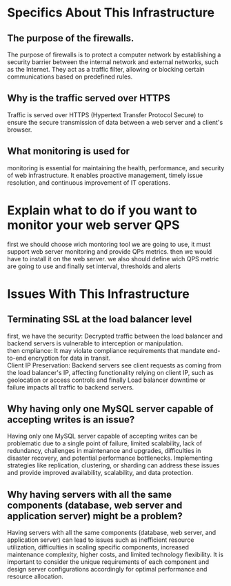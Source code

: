 # Specifics About This Infrastructure

## The purpose of the firewalls.
The purpose of firewalls is to protect a computer network by establishing a security barrier between the internal network and external networks, such as the Internet. They act as a traffic filter, allowing or blocking certain communications based on predefined rules.
## Why is the traffic served over HTTPS
Traffic is served over HTTPS (Hypertext Transfer Protocol Secure) to ensure the secure transmission of data between a web server and a client's browser.
## What monitoring is used for
monitoring is essential for maintaining the health, performance, and security of web infrastructure. It enables proactive management, timely issue resolution, and continuous improvement of IT operations.
# Explain what to do if you want to monitor your web server QPS
first we should choose wich montoring tool we are going to use, it must support web server monitoring and provide QPs metrics. then we would have to install it on the web server. we also should define wich QPS metric are going to use and finally set interval, thresholds and alerts
# Issues With This Infrastructure

## Terminating SSL at the load balancer level
first, we have the security: Decrypted traffic between the load balancer and backend servers is vulnerable to interception or manipulation.<br/>
then cmpliance: It may violate compliance requirements that mandate end-to-end encryption for data in transit.<br/>
Client IP Preservation: Backend servers see client requests as coming from the load balancer's IP, affecting functionality relying on client IP, such as geolocation or access controls
and finally Load balancer downtime or failure impacts all traffic to backend servers.
## Why having only one MySQL server capable of accepting writes is an issue?
Having only one MySQL server capable of accepting writes can be problematic due to a single point of failure, limited scalability, lack of redundancy, challenges in maintenance and upgrades, difficulties in disaster recovery, and potential performance bottlenecks. Implementing strategies like replication, clustering, or sharding can address these issues and provide improved availability, scalability, and data protection.
## Why having servers with all the same components (database, web server and application server) might be a problem?
Having servers with all the same components (database, web server, and application server) can lead to issues such as inefficient resource utilization, difficulties in scaling specific components, increased maintenance complexity, higher costs, and limited technology flexibility. It is important to consider the unique requirements of each component and design server configurations accordingly for optimal performance and resource allocation.

